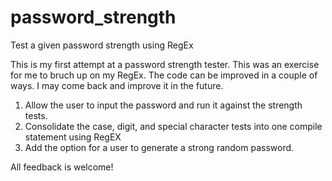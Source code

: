 # password_strength
Test a given password strength using RegEx

This is my first attempt at a password strength tester. This was an exercise for me to bruch up on my RegEx.
The code can be improved in a couple of ways. I may come back and improve it in the future.
  1. Allow the user to input the password and run it against the strength tests.
  2. Consolidate the case, digit, and special character tests into one compile statement using RegEX
  3. Add the option for a user to generate a strong random password.

All feedback is welcome!
